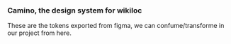 ### Camino, the design system for wikiloc

These are the tokens exported from figma, we can confume/transforme in our project from here. 
